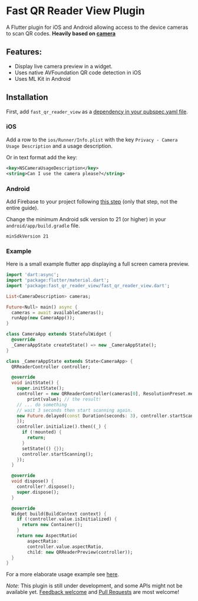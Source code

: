 # Fast QR Reader View Plugin

A Flutter plugin for iOS and Android allowing access to the device cameras to scan QR codes. **Heavily based on [camera](https://pub.dartlang.org/packages/camera)**

## Features:

* Display live camera preview in a widget.
* Uses native AVFoundation QR code detection in iOS
* Uses ML Kit in Android

## Installation

First, add `fast_qr_reader_view` as a [dependency in your pubspec.yaml file](https://flutter.io/using-packages/).

### iOS

Add a row to the `ios/Runner/Info.plist` with the key `Privacy - Camera Usage Description` and a usage description.

Or in text format add the key:

```xml
<key>NSCameraUsageDescription</key>
<string>Can I use the camera please?</string>
```

### Android

Add Firebase to your project following [this step](https://codelabs.developers.google.com/codelabs/flutter-firebase/#5) (only that step, not the entire guide).

Change the minimum Android sdk version to 21 (or higher) in your `android/app/build.gradle` file.

```
minSdkVersion 21
```

### Example

Here is a small example flutter app displaying a full screen camera preview.

```dart
import 'dart:async';
import 'package:flutter/material.dart';
import 'package:fast_qr_reader_view/fast_qr_reader_view.dart';

List<CameraDescription> cameras;

Future<Null> main() async {
  cameras = await availableCameras();
  runApp(new CameraApp());
}

class CameraApp extends StatefulWidget {
  @override
  _CameraAppState createState() => new _CameraAppState();
}

class _CameraAppState extends State<CameraApp> {
  QRReaderController controller;

  @override
  void initState() {
    super.initState();
    controller = new QRReaderController(cameras[0], ResolutionPreset.medium, (dynamic value){
        print(value); // the result!
    // ... do something
    // wait 3 seconds then start scanning again.
    new Future.delayed(const Duration(seconds: 3), controller.startScanning);
    });
    controller.initialize().then((_) {
      if (!mounted) {
        return;
      }
      setState(() {});
      controller.startScanning();
    });
  }

  @override
  void dispose() {
    controller?.dispose();
    super.dispose();
  }

  @override
  Widget build(BuildContext context) {
    if (!controller.value.isInitialized) {
      return new Container();
    }
    return new AspectRatio(
        aspectRatio:
        controller.value.aspectRatio,
        child: new QRReaderPreview(controller));
  }
}
```

For a more elaborate usage example see [here](https://github.com/facundomedica/fast_qr_reader_view/tree/master/fast_qr_reader_view/example).

*Note*: This plugin is still under development, and some APIs might not be available yet.
[Feedback welcome](https://github.com/facundomedica/fast_qr_reader_view/issues) and
[Pull Requests](https://github.com/facundomedica/fast_qr_reader_view/pulls) are most welcome!
